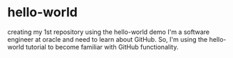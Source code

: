 # hello-world
creating my 1st repository using the hello-world demo 
I'm a software engineer at oracle and need to learn about GitHub.
So, I'm using the hello-world tutorial to become familiar with GitHub functionality.
